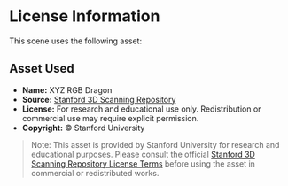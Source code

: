 # License Information

This scene uses the following asset:

## Asset Used

- **Name:** XYZ RGB Dragon  
- **Source:** [Stanford 3D Scanning Repository](https://graphics.stanford.edu/data/3Dscanrep/)  
- **License:** For research and educational use only. Redistribution or commercial use may require explicit permission.  
- **Copyright:** © Stanford University

> Note: This asset is provided by Stanford University for research and educational purposes. Please consult the official [Stanford 3D Scanning Repository License Terms](https://graphics.stanford.edu/data/3Dscanrep/) before using the asset in commercial or redistributed works.
